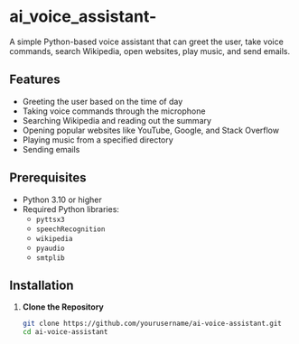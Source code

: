 # ai_voice_assistant-

A simple Python-based voice assistant that can greet the user, take voice commands, search Wikipedia, open websites, play music, and send emails.

## Features
- Greeting the user based on the time of day
- Taking voice commands through the microphone
- Searching Wikipedia and reading out the summary
- Opening popular websites like YouTube, Google, and Stack Overflow
- Playing music from a specified directory
- Sending emails

## Prerequisites
- Python 3.10 or higher
- Required Python libraries:
  - `pyttsx3`
  - `speechRecognition`
  - `wikipedia`
  - `pyaudio`
  - `smtplib`

## Installation

1. **Clone the Repository**
   ```sh
   git clone https://github.com/yourusername/ai-voice-assistant.git
   cd ai-voice-assistant
